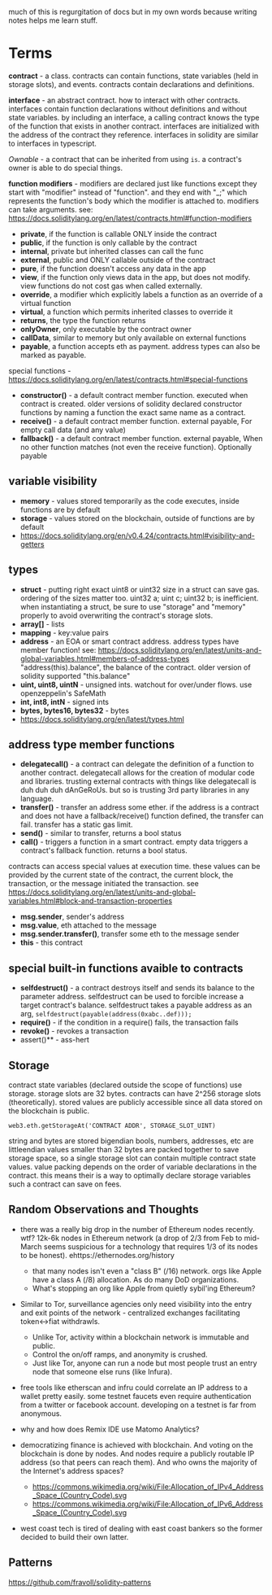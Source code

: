 much of this is regurgitation of docs but in my own words because writing notes helps me learn stuff.



Terms
=====
**contract** - a class. contracts can contain functions, state variables (held in storage slots), and events. contracts contain declarations and definitions.

**interface** - an abstract contract. how to interact with other contracts. interfaces contain function declarations without definitions and without state variables. by including an interface, a calling contract knows the type of the function that exists in another contract. interfaces are initialized with the address of the contract they reference. interfaces in solidity are similar to interfaces in typescript.

*Ownable* - a contract that can be inherited from using `is`. a contract's owner is able to do special things.

**function modifiers**  - modifiers are declared just like functions except they start with "modifier" instead of "function". and they end with "_;" which represents the function's body which the modifier is attached to. modifiers can take arguments. see: https://docs.soliditylang.org/en/latest/contracts.html#function-modifiers
- **private**, if the function is callable ONLY inside the contract
- **public**, if the function is only callable by the contract
- **internal**, private but inherited classes can call the func
- **external**, public and ONLY callable outside of the contract
- **pure**, if the function doesn't access any data in the app
- **view**, if the function only views data in the app, but does not modify. view functions do not cost gas when called externally.
- **override**, a modifier which explicitly labels a function as an override of a virtual function
- **virtual**, a function which permits inherited classes to override it
- **returns**, the type the function returns
- **onlyOwner**, only executable by the contract owner
- **callData**, similar to memory but only available on external functions
- **payable**, a function accepts eth as payment. address types can also be marked as payable.

special functions - https://docs.soliditylang.org/en/latest/contracts.html#special-functions
- **constructor()** - a default contract member function. executed when contract is created. older versions of solidity declared constructor functions by naming a function the exact same name as a contract.
- **receive()** - a default contract member function. external payable, For empty call data (and any value)
- **fallback()** - a default contract member function. external payable, When no other function matches (not even the receive function). Optionally payable

variable visibility
------------------- 
- **memory** - values stored temporarily as the code executes, inside functions are by default
- **storage** - values stored on the blockchain, outside of functions are by default
- https://docs.soliditylang.org/en/v0.4.24/contracts.html#visibility-and-getters


types
-----
- **struct** - putting right exact uint8 or uint32 size in a struct can save gas. ordering of the sizes matter too. uint32 a; uint c; uint32 b; is inefficient. when instantiating a struct, be sure to use "storage" and "memory" properly to avoid overwriting the contract's storage slots.
- **array[]** - lists
- **mapping** - key:value pairs
- **address** - an EOA or smart contract address. address types have member function! see: https://docs.soliditylang.org/en/latest/units-and-global-variables.html#members-of-address-types
"address(this).balance", the balance of the contract. older version of solidity supported "this.balance"
- **uint, uint8, uintN** - unsigned ints. watchout for over/under flows. use openzeppelin's SafeMath
- **int, int8, intN** - signed ints
- **bytes, bytes16, bytes32** - bytes
- https://docs.soliditylang.org/en/latest/types.html

address type member functions
---------------------------
- **delegatecall()** - a contract can delegate the definition of a function to another contract. delegatecall allows for the creation of modular code and libraries. trusting external contracts with things like delegatecall is duh duh duh dAnGeRoUs. but so is trusting 3rd party libraries in any language.
- **transfer()** - transfer an address some ether. if the address is a contract and does not have a fallback/receive() function defined, the transfer can fail. transfer has a static gas limit.
- **send()** - similar to transfer, returns a bool status
- **call()** - triggers a function in a smart contract. empty data triggers a contract's fallback function. returns a bool status.

contracts can access special values at execution time. these values can be provided by the current state of the contract, the current block, the transaction, or the message initiated the transaction.
see https://docs.soliditylang.org/en/latest/units-and-global-variables.html#block-and-transaction-properties
- **msg.sender**, sender's address
- **msg.value**, eth attached to the message
- **msg.sender.transfer()**, transfer some eth to the message sender
- **this** - this contract

special built-in functions avaible to contracts
-----------------------------------------------
- **selfdestruct()** - a contract destroys itself and sends its balance to the parameter address. selfdestruct can be used to forcible increase a target contract's balance. selfdestruct takes a payable address as an arg, `selfdestruct(payable(address(0xabc..def)));`
- **require()** - if the condition in a require() fails, the transaction fails
- **revoke()** - revokes a transaction
- assert()** - ass-hert

Storage
-------
contract state variables (declared outside the scope of functions) use storage. storage slots are 32 bytes. contracts can have 2^256 storage slots (theoretically).
stored values are publicly accessible since all data stored on the blockchain is public.
```
web3.eth.getStorageAt('CONTRACT ADDR', STORAGE_SLOT_UINT)
```
string and bytes are stored bigendian
bools, numbers, addresses, etc are littleendian
values smaller than 32 bytes are packed together to save storage space, so a single storage slot can contain multiple contract state values. value packing depends on the order of variable declarations in the contract. this means their is a way to optimally declare storage variables such a contract can save on fees.

Random Observations and Thoughts
--------------------------------
- there was a really big drop in the number of Ethereum nodes recently. wtf? 12k-6k nodes in Ethereum network (a drop of 2/3 from Feb to mid-March seems suspicious for a technology that requires 1/3 of its nodes to  be honest). ehttps://ethernodes.org/history
  - that many nodes isn't even a "class B" (/16) network. orgs like Apple have a class A (/8) allocation. As do many DoD organizations.
  - What's stopping an org like Apple from quietly sybil'ing Ethereum?

- Similar to Tor, surveillance agencies only need visibility into the entry and exit points of the network - centralized exchanges facilitating token<->fiat withdrawls. 
  - Unlike Tor, activity within a blockchain network is immutable and public. 
  - Control the on/off ramps, and anonymity is crushed. 
  - Just like Tor, anyone can run a node but most people trust an entry node that someone else runs (like Infura).

- free tools like etherscan and infru could correlate an IP address to a wallet pretty easily. some testnet faucets even require authentication from a twitter or facebook account. developing on a testnet is far from anonymous.
- why and how does Remix IDE use Matomo Analytics?

- democratizing finance is achieved with blockchain. And voting on the blockchain is done by nodes. And nodes require a publicly routable IP address (so that peers can reach them). And who owns the majority of the Internet's address spaces?
  - https://commons.wikimedia.org/wiki/File:Allocation_of_IPv4_Address_Space_(Country_Code).svg
  - https://commons.wikimedia.org/wiki/File:Allocation_of_IPv6_Address_Space_(Country_Code).svg

- west coast tech is tired of dealing with east coast bankers so the former decided to build their own latter.


Patterns
---------
https://github.com/fravoll/solidity-patterns






